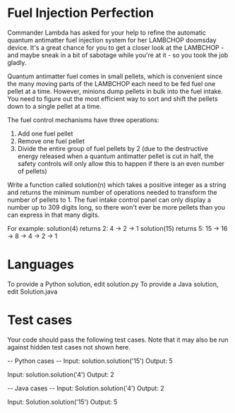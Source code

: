 Fuel Injection Perfection
=========================

Commander Lambda has asked for your help to refine the automatic quantum antimatter fuel injection system for her 
LAMBCHOP doomsday device. It's a great chance for you to get a closer look at the LAMBCHOP - and maybe sneak in a 
bit of sabotage while you're at it - so you took the job gladly. 

Quantum antimatter fuel comes in small pellets, which is convenient since the many moving parts of the LAMBCHOP 
each need to be fed fuel one pellet at a time. However, minions dump pellets in bulk into the fuel intake. 
You need to figure out the most efficient way to sort and shift the pellets down to a single pellet at a time. 

The fuel control mechanisms have three operations: 

1) Add one fuel pellet
2) Remove one fuel pellet
3) Divide the entire group of fuel pellets by 2 (due to the destructive energy released when a quantum antimatter 
pellet is cut in half, the safety controls will only allow this to happen if there is an even number of pellets)

Write a function called solution(n) which takes a positive integer as a string and returns the minimum number of 
operations needed to transform the number of pellets to 1. The fuel intake control panel can only display a 
number up to 309 digits long, so there won't ever be more pellets than you can express in that many digits.

For example:
solution(4) returns 2: 4 -> 2 -> 1
solution(15) returns 5: 15 -> 16 -> 8 -> 4 -> 2 -> 1

Languages
=========

To provide a Python solution, edit solution.py
To provide a Java solution, edit Solution.java

Test cases
==========
Your code should pass the following test cases.
Note that it may also be run against hidden test cases not shown here.

-- Python cases --
Input:
solution.solution('15')
Output:
    5

Input:
solution.solution('4')
Output:
    2

-- Java cases --
Input:
Solution.solution('4')
Output:
    2

Input:
Solution.solution('15')
Output:
    5